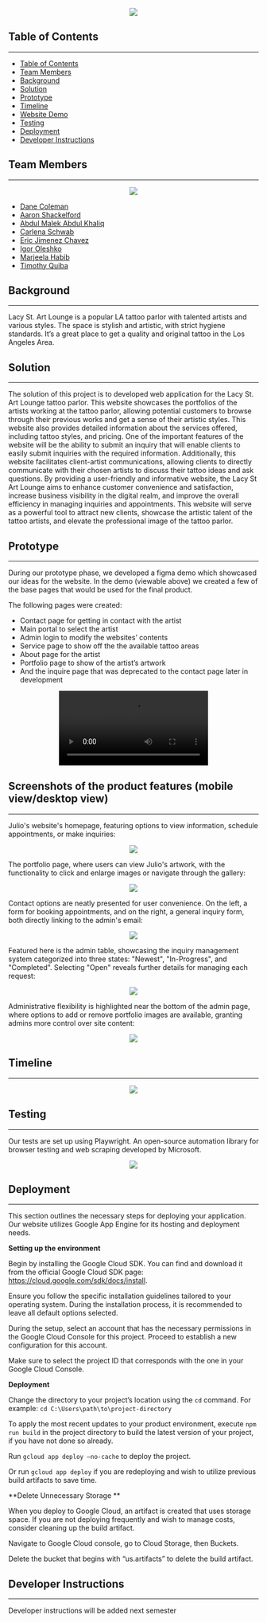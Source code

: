 <p align="center">
  <img src="src/components/images/logo2.png" />
</p>   


## Table of Contents
---

- [Table of Contents](#table-of-contents)
- [Team Members](#team-members)
- [Background](#background)
- [Solution](#solution)
- [Prototype](#prototype)
- [Timeline](#timeline)
- [Website Demo](#website-demo)
- [Testing](#testing)
- [Deployment](#deployment)
- [Developer Instructions](#developer-instructions)   


## Team Members
---

<p align="center">
  <img src="src/components/images/teamlogo.png" />
</p>

- [Dane Coleman](https://github.com/daneski9)
- [Aaron Shackelford](https://github.com/chessset5)
- [Abdul Malek Abdul Khaliq](https://github.com/malekus40)
- [Carlena Schwab](https://github.com/carlenacodes)
- [Eric Jimenez Chavez](https://github.com/TwerpZ)
- [Igor Oleshko](https://github.com/ioleshko1)
- [Marjeela Habib](https://github.com/marjeela)
- [Timothy Quiba](https://github.com/tquiba)   


## Background
---

Lacy St. Art Lounge is a popular LA tattoo parlor with talented artists and various styles. The space is stylish and artistic, with strict hygiene standards. It’s a great place to get a quality and original tattoo in the Los Angeles Area.   


## Solution
---

The solution of this project is to developed web application for the Lacy St. Art Lounge tattoo parlor. This website showcases the portfolios of the artists working at the tattoo parlor, allowing potential customers to browse through their previous works and get a sense of their artistic styles. This website also provides detailed information about the services offered, including tattoo styles, and pricing. One of the important features of the website will be the ability to submit an inquiry that will enable clients to easily submit inquiries with the required information. Additionally, this website facilitates client-artist communications, allowing clients to directly communicate with their chosen artists to discuss their tattoo ideas and ask questions. By providing a user-friendly and informative website, the Lacy St Art Lounge aims to enhance customer convenience and satisfaction, increase business visibility in the digital realm, and improve the overall efficiency in managing inquiries and appointments. This website will serve as a powerful tool to attract new clients, showcase the artistic talent of the tattoo artists, and elevate the professional image of the tattoo parlor.  


## Prototype
---

During our prototype phase, we developed a figma demo which showcased our ideas for the website. In the demo (viewable above) we created a few of the base pages that would be used for the final product.   


The following pages were created:
<ul style="circle">
   <li>Contact page for getting in contact with the artist</li>
   <li>Main portal to select the artist</li>
   <li>Admin login to modify the websites’ contents</li>
   <li>Service page to show off the the available tattoo areas</li>
   <li>About page for the artist</li>
   <li>Portfolio page to show of the artist’s artwork</li>
   <li>And the inquire page that was deprecated to the contact page later in development</li>
</ul>   

<p align="center">
  <video src="https://user-images.githubusercontent.com/117392319/236076733-4386d409-6b29-4344-864c-a4f081bf3573.webm" controls="controls" style="max-width: 730px;" />
</p>   

## Screenshots of the product features (mobile view/desktop view)
---

Julio's website's homepage, featuring options to view information, schedule appointments, or make inquiries:
<p align="center">
  <img src="src/components/images/home-page.png" />
</p>

The portfolio page, where users can view Julio's artwork, with the functionality to click and enlarge images or navigate through the gallery:
<p align="center">
  <img src="src/components/images/portfolio-example.png" />
</p>

Contact options are neatly presented for user convenience. On the left, a form for booking appointments, and on the right, a general inquiry form, both directly linking to the admin's email:
<p align="center">
  <img src="src/components/images/contact-pages.png" />
</p>

Featured here is the admin table, showcasing the inquiry management system categorized into three states: "Newest", "In-Progress", and "Completed". Selecting "Open" reveals further details for managing each request:
<p align="center">
  <img src="src/components/images/admin-table-example.png" />
</p>


Administrative flexibility is highlighted near the bottom of the admin page, where options to add or remove portfolio images are available, granting admins more control over site content:
<p align="center">
  <img src="src/components/images/removeimages-example.png" />
</p>



## Timeline
---

<p align="center">
  <img src="src/components/images/project_timeline.png" />
</p>   


## Testing
---

Our tests are set up using Playwright. An open-source automation library for browser testing and web scraping developed by Microsoft.
<p align="center">
  <img src="src/components/images/setting-up-tests.png" />
</p>   
 


## Deployment

---


This section outlines the necessary steps for deploying your application. Our website utilizes Google App Engine for its hosting and deployment needs.  

**Setting up the environment**

Begin by installing the Google Cloud SDK. You can find and download it from the official Google Cloud SDK page: https://cloud.google.com/sdk/docs/install.   

Ensure you follow the specific installation guidelines tailored to your operating system. During the installation process, it is recommended to leave all default options selected. 

During the setup, select an account that has the necessary permissions in the Google Cloud Console for this project. Proceed to establish a new configuration for this account.

Make sure to select the project ID that corresponds with the one in your Google Cloud Console. 

**Deployment**

Change the directory to your project’s location using the `cd` command.
For example: `cd C:\Users\path\to\project-directory` 

To apply the most recent updates to your product environment, execute `npm run build` in the project directory to build the latest version of your project, if you have not done so already. 

Run `gcloud app deploy –no-cache` to deploy the project.  

Or run `gcloud app deploy` if you are redeploying and wish to utilize previous build artifacts to save time. 

**Delete Unnecessary Storage **

When you deploy to Google Cloud, an artifact is created that uses storage space. If you are not deploying frequently and wish to manage costs, consider cleaning up the build artifact. 

Navigate to Google Cloud console, go to Cloud Storage, then Buckets.  

Delete the bucket that begins with “us.artifacts” to delete the build artifact.


## Developer Instructions

---

Developer instructions will be added next semester



